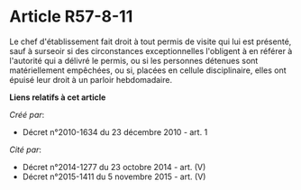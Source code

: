 # Article R57-8-11

Le chef d'établissement fait droit à tout permis de visite qui lui est présenté, sauf à surseoir si des circonstances
exceptionnelles l'obligent à en référer à l'autorité qui a délivré le permis, ou si les personnes détenues sont
matériellement empêchées, ou si, placées en cellule disciplinaire, elles ont épuisé leur droit à un parloir hebdomadaire.

**Liens relatifs à cet article**

_Créé par_:

  - Décret n°2010-1634 du 23 décembre 2010 - art. 1

_Cité par_:

  - Décret n°2014-1277 du 23 octobre 2014 - art. (V)
  - Décret n°2015-1411 du 5 novembre 2015 - art. (V)
